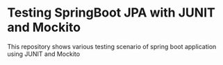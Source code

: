# Testing SpringBoot JPA with JUNIT and Mockito
This repository shows various testing scenario of spring boot application using JUNIT and Mockito
